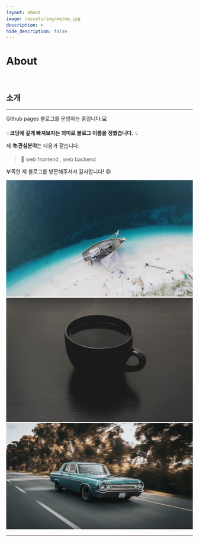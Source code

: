 ```yaml
---
layout: about
image: /assets/img/me/me.jpg
description: >
hide_description: false
---
```


# About

<!--author-->

<br>

## 소개
---
Github pages 블로그를 운영하는 중입니다.💻


 💡__코딩에 깊게 빠져보자는 의미로 블로그 이름을 정했습니다.__ 💡

제 📚**관심분야**는 다음과 같습니다.

> 📝 web frontend , web backend

부족한 제 블로그를 방문해주셔서 감사합니다! 😃

<div class="me">
    <div><img src= "/assets/me/caleb-george-old.jpg"></div>
    <div><img src= "/assets/me/steve-harvey.jpg"></div>
    <div><img src= "/assets/me/wade-lambert.jpg"></div>
</div>

<script>
    $(document).ready(function() {
        $('.me').slick({
            autoplay : true, /*자동으로 슬라이딩됨*/
            dots : true, /* 하단 점 버튼 */
            speed : 300 /* 이미지가 슬라이딩시 걸리는 시간 */,
            infinite : true,
            autoplaySpeed : 30000 /* 이미지가 다른 이미지로 넘어 갈때의 텀 */,
            arrows : true,
            slidesToShow : 1,
            slidesToScroll : 1,
            touchMove : true, /* 마우스 클릭으로 끌어서 슬라이딩 가능여부 */
            nextArrows : true, /* 넥스트버튼 */
            prevArrows : true,
            arrow : true, /*false면 좌우 버튼 없음, true면 좌우 버튼 보임*/
            fade : false
        });
    });
</script>


---